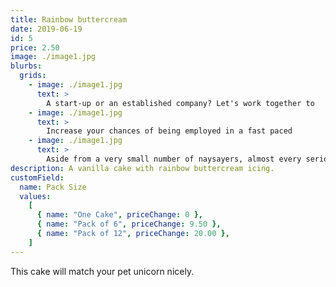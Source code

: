 ```yaml
---
title: Rainbow buttercream
date: 2019-06-19
id: 5
price: 2.50
image: ./image1.jpg
blurbs:
  grids:
    - image: ./image1.jpg
      text: >
        A start-up or an established company? Let's work together to
    - image: ./image1.jpg
      text: >
        Increase your chances of being employed in a fast paced
    - image: ./image1.jpg
      text: >
        Aside from a very small number of naysayers, almost every serious
description: A vanilla cake with rainbow buttercream icing.
customField:
  name: Pack Size
  values:
    [
      { name: "One Cake", priceChange: 0 },
      { name: "Pack of 6", priceChange: 9.50 },
      { name: "Pack of 12", priceChange: 20.00 },
    ]
---
```


This cake will match your pet unicorn nicely.
